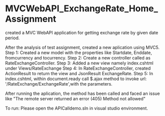 # MVCWebAPI_ExchangeRate_Home_Assignment
created a MVC WebAPI application for getting exchange rate by given date period.

After the analysis of test assignment, created a new aplication using MVC5.
Step 1: Created a new model with the properties like Startdate, Enddate, fromcurrency and tocurrency.
Step 2: Create a new controller called as RateExchangeController.
Step 3: Added a new view namely index.cshtml under Views/RateExchange
Step 4: In RateExchangeController, created ActionResult to return the view and JsonResult ExchangeRate.
Step 5: In index.cshtml, within document.ready call 
        $.ajax method to invoke url: '/RateExchange/ExchangeRate',with the parameters.
        
After running the aplication, the method has been called and faced an issue like "The remote server returned an error (405)
Method not allowed"

To run:
Please open the APICalldemo.sln in visual studio environment.
